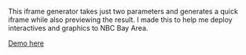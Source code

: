 This iframe generator takes just two parameters and generates a quick iframe while also previewing the result. I made this to help me deploy interactives and graphics to NBC Bay Area.

[Demo here](http://www.scottpham.github.io/iframes/index.html)